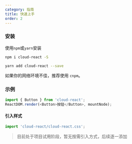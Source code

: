 ```yaml
---
category: 指南
title: 快速上手
order: 2
---
```


### 安装

使用`npm`或`yarn`安装

```bash
npm i cloud-react -S
```

```bash
yarn add cloud-react --save
```

如果你的网络环境不佳，推荐使用 `cnpm`。

### 示例

```js
import { Button } from 'cloud-react';
ReactDOM.render(<Button>按钮</Button>, mountNode);
```

#### 引入样式

```js
import 'cloud-react/cloud-react.css';
```

> 目前处于项目试用阶段，暂无按需引入方式，后续逐一添加
